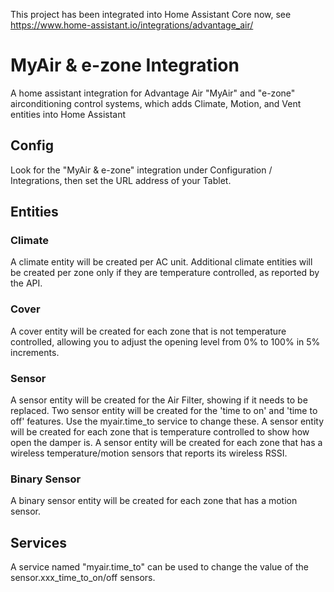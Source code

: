 This project has been integrated into Home Assistant Core now, see https://www.home-assistant.io/integrations/advantage_air/

# MyAir & e-zone Integration

A home assistant integration for Advantage Air "MyAir" and "e-zone" airconditioning control systems, which adds Climate, Motion, and Vent entities into Home Assistant

## Config

Look for the "MyAir & e-zone" integration under Configuration / Integrations, then set the URL address of your Tablet.

## Entities

### Climate
A climate entity will be created per AC unit. Additional climate entities will be created per zone only if they are temperature controlled, as reported by the API.

### Cover
A cover entity will be created for each zone that is not temperature controlled, allowing you to adjust the opening level from 0% to 100% in 5% increments.

### Sensor
A sensor entity will be created for the Air Filter, showing if it needs to be replaced.
Two sensor entity will be created for the 'time to on' and 'time to off' features. Use the myair.time_to service to change these.
A sensor entity will be created for each zone that is temperature controlled to show how open the damper is.
A sensor entity will be created for each zone that has a wireless temperature/motion sensors that reports its wireless RSSI.

### Binary Sensor
A binary sensor entity will be created for each zone that has a motion sensor.

## Services
A service named "myair.time_to" can be used to change the value of the sensor.xxx_time_to_on/off sensors.
